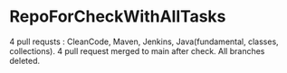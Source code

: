 # RepoForCheckWithAllTasks
4 pull requsts : CleanCode, Maven, Jenkins, Java(fundamental, classes, collections).
4 pull request merged to main after check.
All branches deleted.


